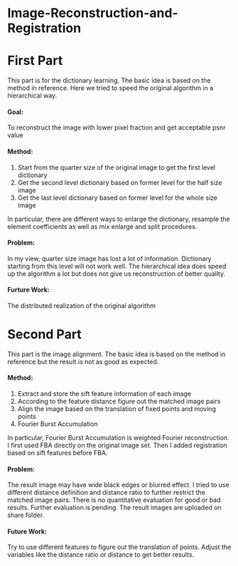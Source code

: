 # Image-Reconstruction-and-Registration
# First Part
This part is for the dictionary learning. The basic idea is based on the method in reference. Here we tried to speed the original algorithm in a hierarchical way.
#### Goal:
To reconstruct the image with lower pixel fraction and get acceptable psnr value

#### Method:
1. Start from the quarter size of the original image to get the first level dictionary
2. Get the second level dictionary based on former level for the half size image
3. Get the last level dictionary based on former level for the whole size image

In particular, there are different ways to enlarge the dictionary, resample the element coefficients as well as mix enlarge and split procedures.

#### Problem:
In my view, quarter size image has lost a lot of information. Dictionary starting from this level will not work well. The hierarchical idea does speed up the algorithm a lot but does not give us reconstruction of better quality. 

#### Furture Work:
The distributed realization of the original algorithm


# Second Part
This part is the image alignment. The basic idea is based on the method in reference but the result is not as good as expected.

#### Method:
1. Extract and store the sift feature information of each image
2. According to the feature distance figure out the matched image pairs
3. Align the image based on the translation of fixed points and moving points
4. Fourier Burst Accumulation

In particular, Fourier Burst Accumulation is weighted Fourier reconstruction.  I first used FBA directly on the original image set. Then I added registration based on sift features before FBA.

#### Problem:
The result image may have wide black edges or blurred effect. I tried to use different distance definition and distance ratio to further restrict the matched image pairs. There is no quantitative evaluation for good or bad results. Further evaluation is pending. The result images are uploaded on share folder.

#### Future Work:
Try to use different features to figure out the translation of points.
Adjust the variables like the distance ratio or distance to get better results.
